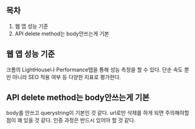 ## 목차
1. 웹 앱 성능 기준
2. API delete method는 body안쓰는게 기본 

## 웹 앱 성능 기준

크롬의 LightHouse나 Performance탭을 통해 성능 측정을 할 수 있다. 단순 속도 뿐만 아니라 SEO 적용 여부 등 다양한 지표로 평가한다. 

## API delete method는 body안쓰는게 기본

body를 안쓰고 querystring이 기본인 것 같다. url로만 삭제를 하게 되면 주의해야할 점이 꽤 있을 것 같다. 인증 과정은 반드시 있어야 할 것 같다.